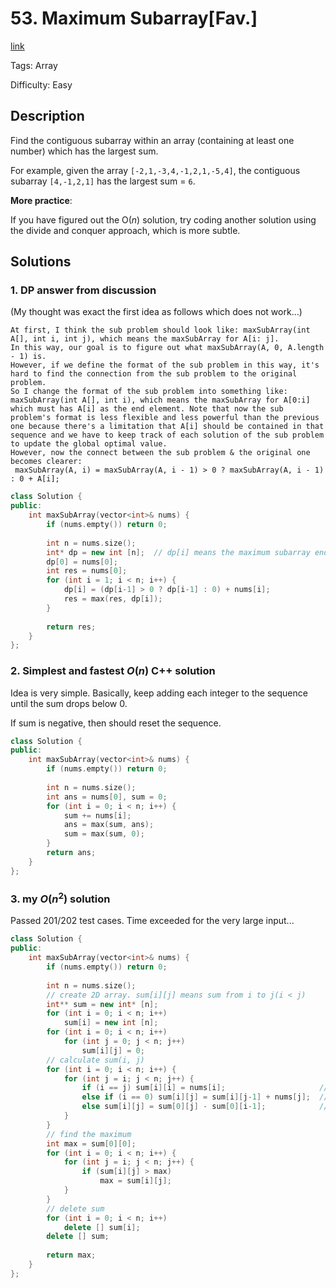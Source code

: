# 53. Maximum Subarray[Fav.]

[link](https://leetcode.com/problems/maximum-subarray/description/)

Tags: Array

Difficulty: Easy

## Description

Find the contiguous subarray within an array (containing at least one number) which has the largest sum.

For example, given the array `[-2,1,-3,4,-1,2,1,-5,4]`,
the contiguous subarray `[4,-1,2,1]` has the largest sum = `6`.

**More practice**:

If you have figured out the O(*n*) solution, try coding another solution using the divide and conquer approach, which is more subtle.

## Solutions

### 1. DP answer from discussion

(My thought was exact the first idea as follows which does not work...)

```
At first, I think the sub problem should look like: maxSubArray(int A[], int i, int j), which means the maxSubArray for A[i: j].
In this way, our goal is to figure out what maxSubArray(A, 0, A.length - 1) is.
However, if we define the format of the sub problem in this way, it's hard to find the connection from the sub problem to the original problem.
So I change the format of the sub problem into something like: maxSubArray(int A[], int i), which means the maxSubArray for A[0:i] which must has A[i] as the end element. Note that now the sub problem's format is less flexible and less powerful than the previous one because there's a limitation that A[i] should be contained in that sequence and we have to keep track of each solution of the sub problem to update the global optimal value.
However, now the connect between the sub problem & the original one becomes clearer:
 maxSubArray(A, i) = maxSubArray(A, i - 1) > 0 ? maxSubArray(A, i - 1) : 0 + A[i]; 
```

```c++
class Solution {
public:
    int maxSubArray(vector<int>& nums) {
        if (nums.empty()) return 0;
        
        int n = nums.size();
        int* dp = new int [n];  // dp[i] means the maximum subarray ending with nums[i]
        dp[0] = nums[0];
        int res = nums[0];
        for (int i = 1; i < n; i++) {
            dp[i] = (dp[i-1] > 0 ? dp[i-1] : 0) + nums[i];
            res = max(res, dp[i]);
        }
        
        return res;
    }
};
```

### 2. Simplest and fastest $O(n)$ C++ solution

Idea is very simple. Basically, keep adding each integer to the sequence until the sum drops below 0.

If sum is negative, then should reset the sequence.

```c++
class Solution {
public:
    int maxSubArray(vector<int>& nums) {
        if (nums.empty()) return 0;
        
        int n = nums.size();
        int ans = nums[0], sum = 0;
        for (int i = 0; i < n; i++) {
            sum += nums[i];
            ans = max(sum, ans);
            sum = max(sum, 0);
        }
        return ans;
    }
};
```

### 3. my $O(n^2)$ solution

Passed 201/202 test cases. Time exceeded for the very large input...

```c++
class Solution {
public:
    int maxSubArray(vector<int>& nums) {
        if (nums.empty()) return 0;
        
        int n = nums.size();
        // create 2D array. sum[i][j] means sum from i to j(i < j)
        int** sum = new int* [n];
        for (int i = 0; i < n; i++)
            sum[i] = new int [n];
        for (int i = 0; i < n; i++)
            for (int j = 0; j < n; j++)
                sum[i][j] = 0;
        // calculate sum(i, j)
        for (int i = 0; i < n; i++) {
            for (int j = i; j < n; j++) {
                if (i == j) sum[i][i] = nums[i];                     // sum(i, i)
                else if (i == 0) sum[i][j] = sum[i][j-1] + nums[j];  // sum(0, j)
                else sum[i][j] = sum[0][j] - sum[0][i-1];            // sum(i, j) = sum(0, j) - sum(0, i-1)
            }
        }
        // find the maximum
        int max = sum[0][0];
        for (int i = 0; i < n; i++) {
            for (int j = i; j < n; j++) {
                if (sum[i][j] > max)
                    max = sum[i][j];
            }
        }
        // delete sum
        for (int i = 0; i < n; i++)
            delete [] sum[i];
        delete [] sum;
        
        return max;
    }
};
```




